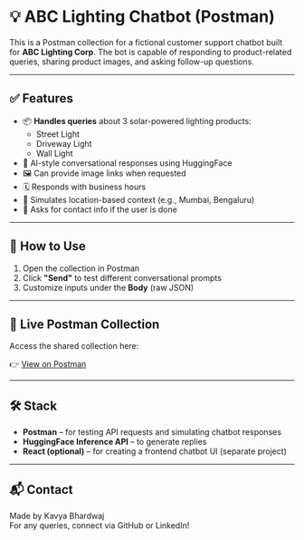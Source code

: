 # 💡 ABC Lighting Chatbot (Postman)

This is a Postman collection for a fictional customer support chatbot built for **ABC Lighting Corp**. The bot is capable of responding to product-related queries, sharing product images, and asking follow-up questions.

---

## ✅ Features

- 📦 **Handles queries** about 3 solar-powered lighting products:
  - Street Light
  - Driveway Light
  - Wall Light
- 🧠 AI-style conversational responses using HuggingFace
- 🖼️ Can provide image links when requested
- 🗓️ Responds with business hours
- 📍 Simulates location-based context (e.g., Mumbai, Bengaluru)
- 📩 Asks for contact info if the user is done

---

## 🧪 How to Use

1. Open the collection in Postman
2. Click **"Send"** to test different conversational prompts
3. Customize inputs under the **Body** (raw JSON)

---

## 🔗 Live Postman Collection

Access the shared collection here:

👉 [View on Postman](https://www.postman.com/kavya-8644422/workspace/abc-lighting-chatbot/collection/44098426-64d20025-41d6-45ad-b935-58c51235d97b?action=share&creator=44098426)

---

## 🛠️ Stack

- **Postman** – for testing API requests and simulating chatbot responses  
- **HuggingFace Inference API** – to generate replies  
- **React (optional)** – for creating a frontend chatbot UI (separate project)

---

## 📬 Contact

Made by Kavya Bhardwaj  
For any queries, connect via GitHub or LinkedIn!
